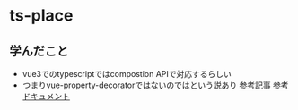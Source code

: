 # ts-place

## 学んだこと
- vue3でのtypescriptではcompostion APIで対応するらしい
- つまりvue-property-decoratorではないのではという説あり
[参考記事](https://qiita.com/azukiazusa/items/1a7e5849a04c22951e97)
[参考ドキュメント](https://v3.ja.vuejs.org/guide/typescript-support.htm)
